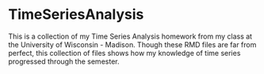 # TimeSeriesAnalysis
This is a collection of my Time Series Analysis homework from my class at the University of Wisconsin - Madison. Though these RMD files are far from perfect, this collection of files shows how my knowledge of time series progressed through the semester.
